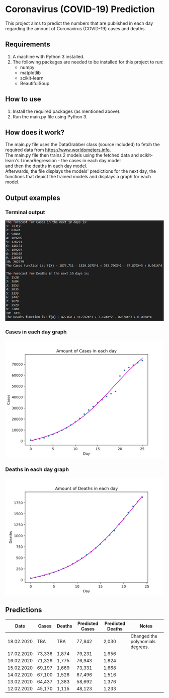# Coronavirus (COVID-19) Prediction
This project aims to predict the numbers that are published in each day regarding the amount of Coronavirus (COVID-19) cases and deaths.

## Requirements
1. A machine with Python 3 installed.
2. The following packages are needed to be installed for this project to run:
    - numpy
    - matplotlib
    - scikit-learn
    - BeautifulSoup

## How to use
1. Install the required packages (as mentioned above).
2. Run the main.py file using Python 3.

## How does it work?
The main.py file uses the DataGrabber class (source included) to fetch the required data from https://www.worldometers.info.  
The main.py file then trains 2 models using the fetched data and scikit-learn's LinearRegression - the cases in each day model  
and then the deaths in each day model.  
Afterwards, the file displays the models' predictions for the next day, the functions that depict the trained models and displays a graph for each model.

## Output examples
### Terminal output
![Terminal output](/outputs/terminal.png)

### Cases in each day graph
![Cases in each day graph](/outputs/cases_in_each_day.svg)

### Deaths in each day graph
![Deaths in each day graph](/outputs/deaths_in_each_day.svg)

## Predictions
| Date       | Cases  | Deaths | Predicted Cases | Predicted Deaths | Notes                            |
| ---------- | ------ | ------ | --------------- | ---------------- | -------------------------------- |
| 18.02.2020 | TBA    | TBA    | 77,842          | 2,030            | Changed the polynomials degrees. |
| 17.02.2020 | 73,336 | 1,874  | 79,231          | 1,956            |                                  |
| 16.02.2020 | 71,329 | 1,775  | 76,943          | 1,824            |                                  |
| 15.02.2020 | 69,197 | 1,669  | 73,331          | 1,668            |                                  |
| 14.02.2020 | 67,100 | 1,526  | 67,496          | 1,516            |                                  |
| 13.02.2020 | 64,437 | 1,383  | 58,692          | 1,376            |                                  |
| 12.02.2020 | 45,170 | 1,115  | 48,123          | 1,233            |                                  |
